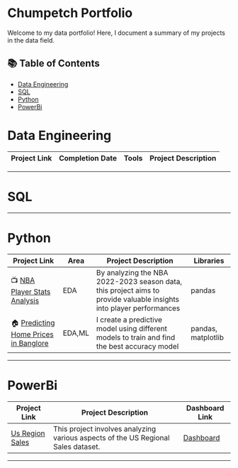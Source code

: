 # Chumpetch Portfolio

Welcome to my data portfolio! Here, I document a summary of my projects in the data field. 

## 📚 Table of Contents
- [Data Engineering](#data-engineering)
- [SQL](#sql)
- [Python](#python)
- [PowerBi](#PowerBi)

# Data Engineering

| Project Link | Completion Date | Tools | Project Description | 
|---|---|---|---|
***

# SQL

***

# Python
| Project Link | Area | Project Description | Libraries |    
|---|---|---|---|
| 📺 [NBA Player Stats Analysis](https://github.com/chumphetx/EDA_-Basketball/blob/main/Eda_basketball.ipynb) | EDA | By analyzing the NBA 2022-2023 season data, this project aims to provide valuable insights into player performances| pandas|   
| 🏠 [Predicting Home Prices in Banglore](https://github.com/chumphetx/House_Predict/blob/main/House_Predict.ipynb) | EDA,ML | I create a predictive model using different models to train and find the best accuracy model| pandas, matplotlib|  
***

# PowerBi

| Project Link | Project Description | Dashboard Link |
|---|---|---|
|[Us Region Sales](https://github.com/chumphetx/New-Project) | This project involves analyzing various aspects of the US Regional Sales dataset.| [Dashboard](https://app.powerbi.com/links/O_Esl2Hylz?ctid=43d3e5df-56d2-4b75-9028-17d34764d1a0&pbi_source=linkShare) |

***

